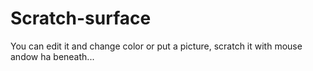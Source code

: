 # Scratch-surface

You can edit it and change color or put a picture, scratch it with mouse andow ha beneath... 

